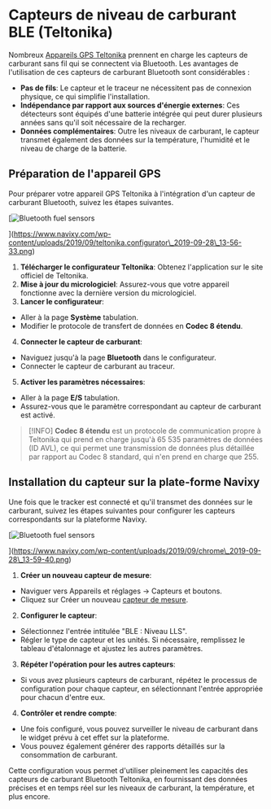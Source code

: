 # Capteurs de niveau de carburant BLE (Teltonika)

Nombreux [Appareils GPS Teltonika](https://www.navixy.com/devices/teltonika/) prennent en charge les capteurs de carburant sans fil qui se connectent via Bluetooth. Les avantages de l'utilisation de ces capteurs de carburant Bluetooth sont considérables :

* **Pas de fils**: Le capteur et le traceur ne nécessitent pas de connexion physique, ce qui simplifie l'installation.
* **Indépendance par rapport aux sources d'énergie externes**: Ces détecteurs sont équipés d'une batterie intégrée qui peut durer plusieurs années sans qu'il soit nécessaire de la recharger.
* **Données complémentaires**: Outre les niveaux de carburant, le capteur transmet également des données sur la température, l'humidité et le niveau de charge de la batterie.

## Préparation de l'appareil GPS

Pour préparer votre appareil GPS Teltonika à l'intégration d'un capteur de carburant Bluetooth, suivez les étapes suivantes.

\[![Bluetooth fuel sensors](https://www.navixy.com/wp-content/uploads/2019/09/teltonika.configurator_2019-09-28_13-56-33-600x365.png)

]\(https://www.navixy.com/wp-content/uploads/2019/09/teltonika.configurator\_2019-09-28\_13-56-33.png)

1. **Télécharger le configurateur Teltonika**: Obtenez l'application sur le site officiel de Teltonika.
2. **Mise à jour du micrologiciel**: Assurez-vous que votre appareil fonctionne avec la dernière version du micrologiciel.
3. **Lancer le configurateur**:

* Aller à la page **Système** tabulation.
* Modifier le protocole de transfert de données en **Codec 8 étendu**.

4. **Connecter le capteur de carburant**:

* Naviguez jusqu'à la page **Bluetooth** dans le configurateur.
* Connecter le capteur de carburant au traceur.

5. **Activer les paramètres nécessaires**:

* Aller à la page **E/S** tabulation.
* Assurez-vous que le paramètre correspondant au capteur de carburant est activé.

> \[!INFO] **Codec 8 étendu** est un protocole de communication propre à Teltonika qui prend en charge jusqu'à 65 535 paramètres de données (ID AVL), ce qui permet une transmission de données plus détaillée par rapport au Codec 8 standard, qui n'en prend en charge que 255.

## Installation du capteur sur la plate-forme Navixy

Une fois que le tracker est connecté et qu'il transmet des données sur le carburant, suivez les étapes suivantes pour configurer les capteurs correspondants sur la plateforme Navixy.

\[![Bluetooth fuel sensors](https://www.navixy.com/wp-content/uploads/2019/09/chrome_2019-09-28_13-59-40-600x296.png)

]\(https://www.navixy.com/wp-content/uploads/2019/09/chrome\_2019-09-28\_13-59-40.png)

1. **Créer un nouveau capteur de mesure**:

* Naviguer vers Appareils et réglages → Capteurs et boutons.
* Cliquez sur Créer un nouveau [capteur de mesure](broken-reference).

2. **Configurer le capteur**:

* Sélectionnez l'entrée intitulée "BLE : Niveau LLS".
* Régler le type de capteur et les unités. Si nécessaire, remplissez le tableau d'étalonnage et ajustez les autres paramètres.

3. **Répéter l'opération pour les autres capteurs**:

* Si vous avez plusieurs capteurs de carburant, répétez le processus de configuration pour chaque capteur, en sélectionnant l'entrée appropriée pour chacun d'entre eux.

4. **Contrôler et rendre compte**:

* Une fois configuré, vous pouvez surveiller le niveau de carburant dans le widget prévu à cet effet sur la plateforme.
* Vous pouvez également générer des rapports détaillés sur la consommation de carburant.

Cette configuration vous permet d'utiliser pleinement les capacités des capteurs de carburant Bluetooth Teltonika, en fournissant des données précises et en temps réel sur les niveaux de carburant, la température, et plus encore.
